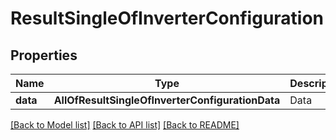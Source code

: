 # ResultSingleOfInverterConfiguration

## Properties
Name | Type | Description | Notes
------------ | ------------- | ------------- | -------------
**data** | **AllOfResultSingleOfInverterConfigurationData** | Data | [optional] 

[[Back to Model list]](../../README.md#documentation-for-models) [[Back to API list]](../../README.md#documentation-for-api-endpoints) [[Back to README]](../../README.md)

